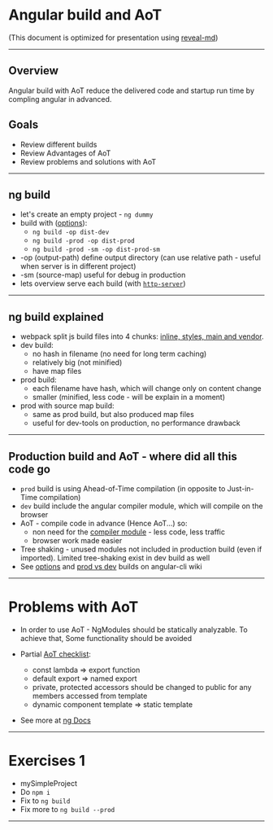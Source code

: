 # Angular build and AoT

(This document is optimized for presentation using [reveal-md](https://github.com/webpro/reveal-md))

---

## Overview
Angular build with AoT reduce the delivered code and startup run time
by compling angular in advanced. 

## Goals
* Review different builds
* Review Advantages of AoT
* Review problems and solutions with AoT
---

## ng build
* let's create an empty project - `ng dummy`
* build with ([options](https://github.com/angular/angular-cli/wiki/build#options)):
    * `ng build -op dist-dev`
    * `ng build -prod -op dist-prod`
    * `ng build -prod -sm -op dist-prod-sm`
* -op (output-path) define output directory (can use relative path - useful when server is in different project)
* -sm (source-map) useful for debug in production
* lets overview serve each build (with [`http-server`](https://www.npmjs.com/package/http-server))

---
## ng build explained
* webpack split js build files into 4 chunks: [inline, styles, main and vendor](https://stackoverflow.com/questions/42010893/what-these-angualr-cli-do-inline-bundle-js-vendor-bundle-js-main-bundle-js).
* dev build: 
    * no hash in filename (no need for long term caching)
    * relatively big (not minified)
    * have map files
* prod build:
    * each filename have hash, which will change only on content change
    * smaller (minified, less code - will be explain in a moment)
* prod with source map build: 
    * same as prod build, but also produced map files 
    * useful for dev-tools on production, no performance drawback
    
---

## Production build and AoT - where did all this code go
* `prod` build is using Ahead-of-Time compilation (in opposite to Just-in-Time compilation)
* `dev` build include the angular compiler module, which will compile on the browser
* AoT - compile code in advance (Hence AoT...) so:
    * non need for the [compiler module](https://blog.angularindepth.com/a-deep-deep-deep-deep-deep-dive-into-the-angular-compiler-5379171ffb7a) - less code, less traffic
    * browser work made easier
* Tree shaking - unused modules not included in production build (even if imported). 
Limited tree-shaking exist in dev build as well
* See [options](https://github.com/angular/angular-cli/wiki/build#options) and [prod vs dev](https://github.com/angular/angular-cli/wiki/build#--dev-vs---prod-builds) builds on angular-cli wiki

---

# Problems with AoT
* In order to use AoT - NgModules should be statically analyzable.
To achieve that, Some functionality should be avoided

* Partial [AoT checklist](https://blog.angularindepth.com/making-your-angular-2-library-statically-analyzable-for-aot-e1c6f3ebedd5):
    * const lambda => export function
    * default export => named export
    * private, protected accessors should be changed to public for any members accessed from template
    * dynamic component template => static template

* See more at [ng Docs](https://angular.io/guide/metadata)

---

# Exercises 1
* mySimpleProject
* Do `npm i`
* Fix to `ng build`
* Fix more to `ng build --prod`

---